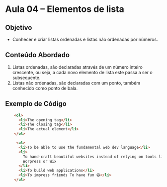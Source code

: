 # Aula 04 – Elementos de lista

## Objetivo

- Conhecer e criar listas ordenadas e listas não ordenadas por números.

## Conteúdo Abordado

1. Listas ordenadas, são declaradas através de um número inteiro crescente, ou seja, a cada novo elemento de lista este passa a ser o subsequente.
2. Listas não ordenadas, são declaradas com um ponto, também conhecido como ponto de bala.

## Exemplo de Código

```HTML
    <ol>
      <li>The opening tag</li>
      <li>The closing tag</li>
      <li>The actual element</li>
    </ol>

     <ul>
      <li>To be able to use the fundamental web dev language</li>
      <li>
        To hand-craft beautiful websites instead of relying on tools like
        Worpress or Wix
      </li>
      <li>To build web applications</li>
      <li>To impress friends To have fun 😃</li>
    </ul>
```

